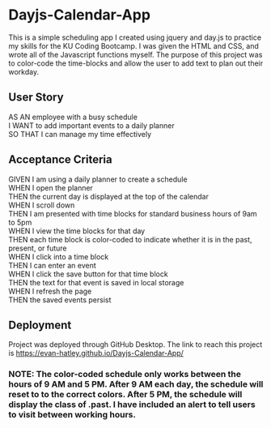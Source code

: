 # Dayjs-Calendar-App

This is a simple scheduling app I created using jquery and day.js to practice my skills for the KU Coding Bootcamp. I was given the HTML and CSS, and wrote all of the Javascript functions myself. The purpose of this project was to color-code the time-blocks and allow the user to add text to plan out their workday.

## User Story
AS AN employee with a busy schedule  
I WANT to add important events to a daily planner  
SO THAT I can manage my time effectively  

## Acceptance Criteria
GIVEN I am using a daily planner to create a schedule  
WHEN I open the planner  
THEN the current day is displayed at the top of the calendar  
WHEN I scroll down  
THEN I am presented with time blocks for standard business hours of 9am to 5pm  
WHEN I view the time blocks for that day  
THEN each time block is color-coded to indicate whether it is in the past, present, or future  
WHEN I click into a time block  
THEN I can enter an event  
WHEN I click the save button for that time block  
THEN the text for that event is saved in local storage  
WHEN I refresh the page  
THEN the saved events persist  

## Deployment
Project was deployed through GitHub Desktop. The link to reach this project is https://evan-hatley.github.io/Dayjs-Calendar-App/ 

### NOTE: The color-coded schedule only works between the hours of 9 AM and 5 PM. After 9 AM each day, the schedule will reset to to the correct colors. After 5 PM, the schedule will display the class of .past. I have included an alert to tell users to visit between working hours.
